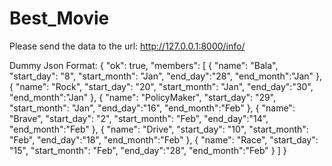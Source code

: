 # Best_Movie

Please send the data to the url: http://127.0.0.1:8000/info/

Dummy Json Format:
{
	"ok": true,
	"members": [
		{
			"name": "Bala",
			"start_day": "8",
			"start_month": "Jan",
			"end_day":"28",
			"end_month":"Jan"
		},
		{
			"name": "Rock",
			"start_day": "20",
			"start_month": "Jan",
			"end_day":"30",
			"end_month":"Jan"
		},
		{
			"name": "PolicyMaker",
			"start_day": "29",
			"start_month": "Jan",
			"end_day":"16",
			"end_month":"Feb"
		},
		{
			"name": "Brave",
			"start_day": "2",
			"start_month": "Feb",
			"end_day":"14",
			"end_month":"Feb"
		},
		{
			"name": "Drive",
			"start_day": "10",
			"start_month": "Feb",
			"end_day":"18",
			"end_month":"Feb"
		},
		{
			"name": "Race",
			"start_day": "15",
			"start_month": "Feb",
			"end_day":"28",
			"end_month":"Feb"
		}
	]
}
